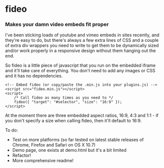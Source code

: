 # fideo
### Makes your damn video embeds fit proper

I've been sticking loads of youtube and vimeo embeds in sites recently, and they're easy to do, but there's always a few extra lines of CSS and a couple of extra div wrappers you need to write to get them to be dynamically sized and/or work properly in a responsive design without them hanging out the end.

So fideo is a little piece of javascript that you run on the embedded iframe and it'll take care of everything. You don't need to add any images or CSS and it has no dependencies.

    <!-- Embed fideo (or copy/paste the .min.js into your plugins.js) -->
    <script src="fideo.min.js"></script>
    <script>
        /* Call fideo as many times as you need to */
        fideo({ "target": "#selector", "size": "16:9" });
    </script>

At the moment there are three embedded aspect ratios, 16:9, 4:3 and 1:1 - if you don't specify a size when calling fideo, then it'll default to 16:9.

To do:

- Test on more platforms (so far tested on latest stable releases of Chrome, Firefox and Safari on OS X 10.7)
- Demo page, one exists at demo.html but it's a bit limited
- Refactor!
- More comprehensive readme!